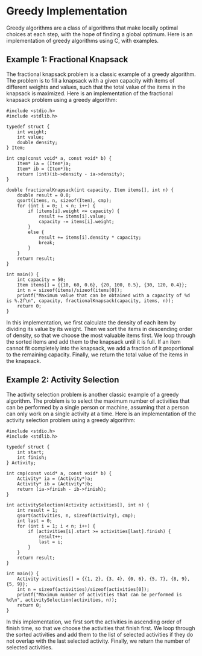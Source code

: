 # Greedy Implementation

Greedy algorithms are a class of algorithms that make locally optimal choices at each step, with the hope of finding a global optimum. Here is an implementation of greedy algorithms using C, with examples.

## Example 1: Fractional Knapsack
The fractional knapsack problem is a classic example of a greedy algorithm. The problem is to fill a knapsack with a given capacity with items of different weights and values, such that the total value of the items in the knapsack is maximized. Here is an implementation of the fractional knapsack problem using a greedy algorithm:

```
#include <stdio.h>
#include <stdlib.h>

typedef struct {
    int weight;
    int value;
    double density;
} Item;

int cmp(const void* a, const void* b) {
    Item* ia = (Item*)a;
    Item* ib = (Item*)b;
    return (int)(ib->density - ia->density);
}

double fractionalKnapsack(int capacity, Item items[], int n) {
    double result = 0.0;
    qsort(items, n, sizeof(Item), cmp);
    for (int i = 0; i < n; i++) {
        if (items[i].weight <= capacity) {
            result += items[i].value;
            capacity -= items[i].weight;
        }
        else {
            result += items[i].density * capacity;
            break;
        }
    }
    return result;
}

int main() {
    int capacity = 50;
    Item items[] = {{10, 60, 0.6}, {20, 100, 0.5}, {30, 120, 0.4}};
    int n = sizeof(items)/sizeof(items[0]);
    printf("Maximum value that can be obtained with a capacity of %d is %.2f\n", capacity, fractionalKnapsack(capacity, items, n));
    return 0;
}

```

In this implementation, we first calculate the density of each item by dividing its value by its weight. Then we sort the items in descending order of density, so that we choose the most valuable items first. We loop through the sorted items and add them to the knapsack until it is full. If an item cannot fit completely into the knapsack, we add a fraction of it proportional to the remaining capacity. Finally, we return the total value of the items in the knapsack.

## Example 2: Activity Selection
The activity selection problem is another classic example of a greedy algorithm. The problem is to select the maximum number of activities that can be performed by a single person or machine, assuming that a person can only work on a single activity at a time. Here is an implementation of the activity selection problem using a greedy algorithm:

```
#include <stdio.h>
#include <stdlib.h>

typedef struct {
    int start;
    int finish;
} Activity;

int cmp(const void* a, const void* b) {
    Activity* ia = (Activity*)a;
    Activity* ib = (Activity*)b;
    return (ia->finish - ib->finish);
}

int activitySelection(Activity activities[], int n) {
    int result = 1;
    qsort(activities, n, sizeof(Activity), cmp);
    int last = 0;
    for (int i = 1; i < n; i++) {
        if (activities[i].start >= activities[last].finish) {
            result++;
            last = i;
        }
    }
    return result;
}

int main() {
    Activity activities[] = {{1, 2}, {3, 4}, {0, 6}, {5, 7}, {8, 9}, {5, 9}};
    int n = sizeof(activities)/sizeof(activities[0]);
    printf("Maximum number of activities that can be performed is %d\n", activitySelection(activities, n));
    return 0;
}

```

In this implementation, we first sort the activities in ascending order of finish time, so that we choose the activities that finish first. We loop through the sorted activities and add them to the list of selected activities if they do not overlap with the last selected activity. Finally, we return the number of selected activities.
